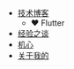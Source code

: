 * [技术博客](tech_blog/README.md "技术博客")
  * :heart: Flutter 
* [经验之谈](experience/README.md "经验之谈")
* [机心](automatic_scheme/readme.md "机心")
* [关于我的](about.md "介绍自己")
